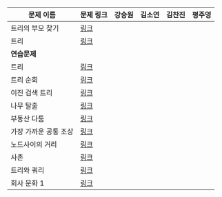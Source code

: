 |문제 이름|문제 링크|강승원|김소연|김찬진|평주영|
|---|---|---|---|---|---|
|트리의 부모 찾기|[링크](http://boj.kr/11725)|
|트리|[링크](http://boj.kr/1068)|
|**연습문제**|||
|트리|[링크](http://boj.kr/4803)|
|트리 순회|[링크](http://boj.kr/1991)|
|이진 검색 트리|[링크](http://boj.kr/5639)|
|나무 탈출|[링크](http://boj.kr/15900)|
|부동산 다툼|[링크](http://boj.kr/20364)|
|가장 가까운 공통 조상|[링크](http://boj.kr/3584)|
|노드사이의 거리|[링크](http://boj.kr/1240)|
|사촌|[링크](http://boj.kr/9489)|
|트리와 쿼리|[링크](http://boj.kr/15681)|
|회사 문화 1|[링크](http://boj.kr/14267)|